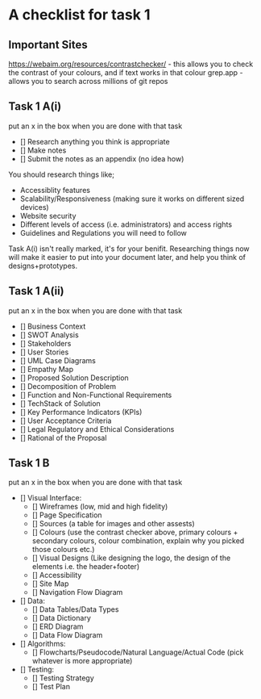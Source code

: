 # A checklist for task 1 #

## Important Sites ##
https://webaim.org/resources/contrastchecker/ - this allows you to check the contrast of your colours, and if text works in that colour
grep.app - allows you to search across millions of git repos

## Task 1 A(i) ##
put an x in the box when you are done with that task

- [] Research anything you think is appropriate
- [] Make notes
- [] Submit the notes as an appendix (no idea how)

You should research things like;
- Accessiblity features
- Scalability/Responsiveness (making sure it works on different sized devices)
- Website security
- Different levels of access (i.e. administrators) and access rights
- Guidelines and Regulations you will need to follow

Task A(i) isn't really marked, it's for your benifit. Researching things now will make it easier to put into your document later, and help you think of designs+prototypes.

## Task 1 A(ii) ##
put an x in the box when you are done with that task

- [] Business Context
- [] SWOT Analysis
- [] Stakeholders
- [] User Stories
- [] UML Case Diagrams
- [] Empathy Map
- [] Proposed Solution Description
- [] Decomposition of Problem
- [] Function and Non-Functional Requirements
- [] TechStack of Solution
- [] Key Performance Indicators (KPIs)
- [] User Acceptance Criteria
- [] Legal Regulatory and Ethical Considerations
- [] Rational of the Proposal

## Task 1 B ##
put an x in the box when you are done with that task

- [] Visual Interface:
    - [] Wireframes (low, mid and high fidelity)
    - [] Page Specification
    - [] Sources (a table for images and other assests)
    - [] Colours (use the contrast checker above, primary colours + secondary colours, colour combination, explain why you picked those colours etc.)
    - [] Visual Designs (Like designing the logo, the design of the elements i.e. the header+footer)
    - [] Accessibility
    - [] Site Map
    - [] Navigation Flow Diagram
- [] Data:
    - [] Data Tables/Data Types
    - [] Data Dictionary
    - [] ERD Diagram
    - [] Data Flow Diagram
- [] Algorithms:
    - [] Flowcharts/Pseudocode/Natural Language/Actual Code (pick whatever is more appropriate)
- [] Testing:
    - [] Testing Strategy
    - [] Test Plan